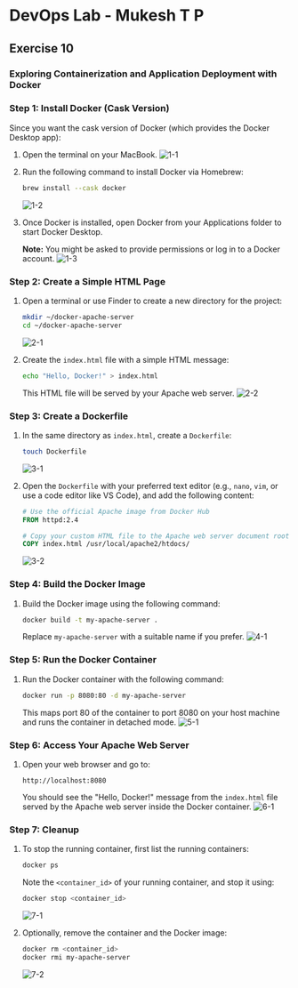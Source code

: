 # DevOps Lab - Mukesh T P

## Exercise 10

### Exploring Containerization and Application Deployment with Docker

### Step 1: Install Docker (Cask Version)

Since you want the cask version of Docker (which provides the Docker Desktop app):

1. Open the terminal on your MacBook.
   ![1-1](../photos/Ex9/1-1.png?raw=true)
2. Run the following command to install Docker via Homebrew:

   ```bash
   brew install --cask docker
   ```

   ![1-2](../photos/Ex9/1-2.png?raw=true)

3. Once Docker is installed, open Docker from your Applications folder to start Docker Desktop.

   **Note:** You might be asked to provide permissions or log in to a Docker account.
   ![1-3](../photos/Ex9/1-3.png?raw=true)

### Step 2: Create a Simple HTML Page

1. Open a terminal or use Finder to create a new directory for the project:

   ```bash
   mkdir ~/docker-apache-server
   cd ~/docker-apache-server
   ```

   ![2-1](../photos/Ex9/2-1.png?raw=true)

2. Create the `index.html` file with a simple HTML message:

   ```bash
   echo "Hello, Docker!" > index.html
   ```

   This HTML file will be served by your Apache web server.
   ![2-2](../photos/Ex9/2-2.png?raw=true)

### Step 3: Create a Dockerfile

1. In the same directory as `index.html`, create a `Dockerfile`:

   ```bash
   touch Dockerfile
   ```

   ![3-1](../photos/Ex9/3-1.png?raw=true)

2. Open the `Dockerfile` with your preferred text editor (e.g., `nano`, `vim`, or use a code editor like VS Code), and add the following content:

   ```Dockerfile
   # Use the official Apache image from Docker Hub
   FROM httpd:2.4

   # Copy your custom HTML file to the Apache web server document root
   COPY index.html /usr/local/apache2/htdocs/
   ```

   ![3-2](../photos/Ex9/3-2.png?raw=true)

### Step 4: Build the Docker Image

1. Build the Docker image using the following command:

   ```bash
   docker build -t my-apache-server .
   ```

   Replace `my-apache-server` with a suitable name if you prefer.
   ![4-1](../photos/Ex9/4-1.png?raw=true)

### Step 5: Run the Docker Container

1. Run the Docker container with the following command:

   ```bash
   docker run -p 8080:80 -d my-apache-server
   ```

   This maps port 80 of the container to port 8080 on your host machine and runs the container in detached mode.
   ![5-1](../photos/Ex9/5-1.png?raw=true)

### Step 6: Access Your Apache Web Server

1. Open your web browser and go to:

   ```text
   http://localhost:8080
   ```

   You should see the "Hello, Docker!" message from the `index.html` file served by the Apache web server inside the Docker container.
   ![6-1](../photos/Ex9/6-1.png?raw=true)

### Step 7: Cleanup

1. To stop the running container, first list the running containers:

   ```bash
   docker ps
   ```

   Note the `<container_id>` of your running container, and stop it using:

   ```bash
   docker stop <container_id>
   ```

   ![7-1](../photos/Ex9/7-1.png?raw=true)

2. Optionally, remove the container and the Docker image:

   ```bash
   docker rm <container_id>
   docker rmi my-apache-server
   ```

   ![7-2](../photos/Ex9/7-2.png?raw=true)
